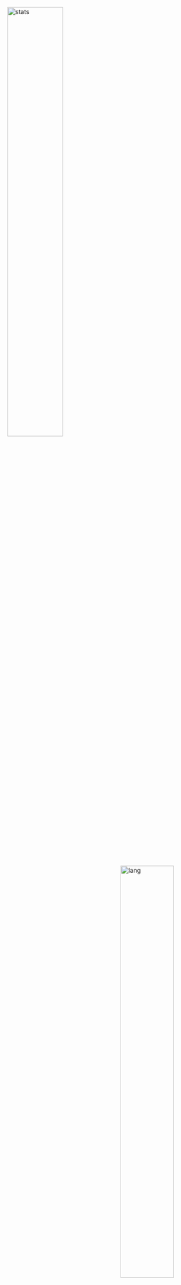 <p>
  <img width="50%" align="left" alt="stats" src="https://github-readme-stats.vercel.app/api?username=nunopenim&count_private=true&show_icons=true&hide_border=true&count_private=true">
  <img width="49%" align="right" alt="lang" src="https://github-readme-stats.vercel.app/api/top-langs/?username=nunopenim&layout=compact&hide_border=true&langs_count=10" />
</p>
